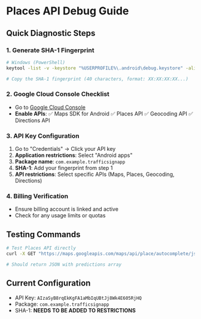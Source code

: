 # Places API Debug Guide

## Quick Diagnostic Steps

### 1. Generate SHA-1 Fingerprint
```bash
# Windows (PowerShell)
keytool -list -v -keystore "%USERPROFILE%\.android\debug.keystore" -alias androiddebugkey -storepass android -keypass android

# Copy the SHA-1 fingerprint (40 characters, format: XX:XX:XX:XX...)
```

### 2. Google Cloud Console Checklist
- Go to [Google Cloud Console](https://console.cloud.google.com/)
- **Enable APIs**: 
  ✅ Maps SDK for Android
  ✅ Places API 
  ✅ Geocoding API
  ✅ Directions API

### 3. API Key Configuration
1. Go to "Credentials" → Click your API key
2. **Application restrictions**: Select "Android apps"
3. **Package name**: `com.example.trafficsignapp`
4. **SHA-1**: Add your fingerprint from step 1
5. **API restrictions**: Select specific APIs (Maps, Places, Geocoding, Directions)

### 4. Billing Verification
- Ensure billing account is linked and active
- Check for any usage limits or quotas

## Testing Commands
```bash
# Test Places API directly
curl -X GET "https://maps.googleapis.com/maps/api/place/autocomplete/json?input=restaurant&key=YOUR_API_KEY"

# Should return JSON with predictions array
```

## Current Configuration
- API Key: `AIzaSyB8rqEkKgFA1aMbIqUBtJj8Wk4E605RjHQ`
- Package: `com.example.trafficsignapp`
- SHA-1: **NEEDS TO BE ADDED TO RESTRICTIONS**